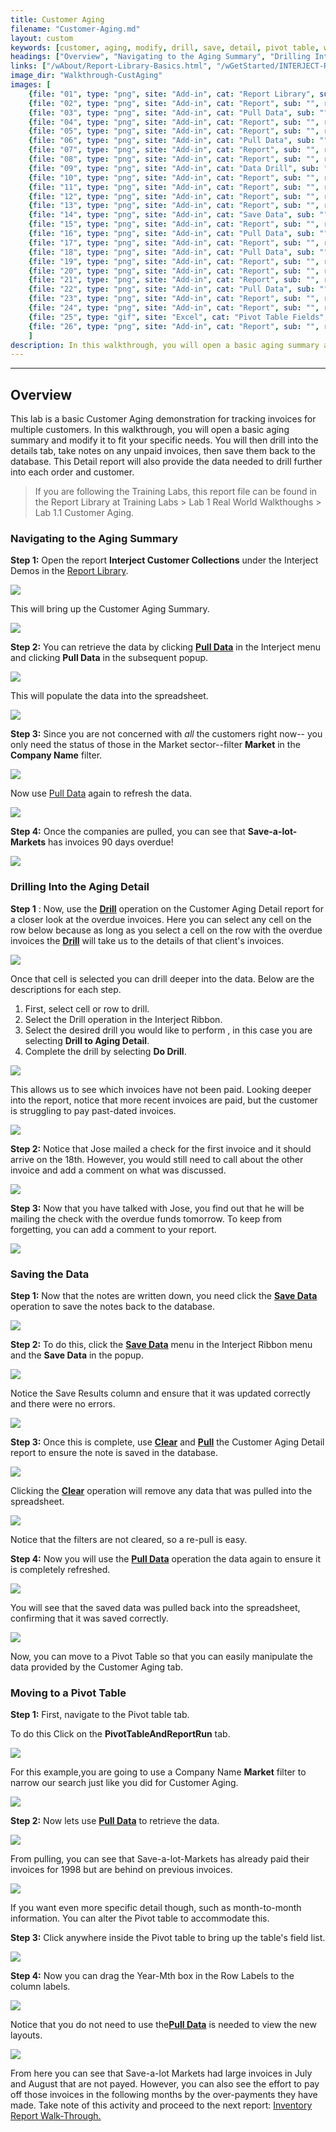 ```yaml
---
title: Customer Aging
filename: "Customer-Aging.md"
layout: custom
keywords: [customer, aging, modify, drill, save, detail, pivot table, walkthrough]
headings: ["Overview", "Navigating to the Aging Summary", "Drilling Into the Aging Detail", "Saving the Data", "Moving to a Pivot Table"]
links: ["/wAbout/Report-Library-Basics.html", "/wGetStarted/INTERJECT-Ribbon-Menu-Items.html#pull-data", "/wGetStarted/INTERJECT-Ribbon-Menu-Items.html#pull-data", "/wGetStarted/INTERJECT-Ribbon-Menu-Items.html#drill-on-data", "/wGetStarted/INTERJECT-Ribbon-Menu-Items.html#drill-on-data", "/wGetStarted/INTERJECT-Ribbon-Menu-Items.html#save-data", "/wGetStarted/INTERJECT-Ribbon-Menu-Items.html#save-data", "/wGetStarted/INTERJECT-Ribbon-Menu-Items.html#pull-data", "/wGetStarted/INTERJECT-Ribbon-Menu-Items.html#pull-data", "/wGetStarted/INTERJECT-Ribbon-Menu-Items.html#pull-data", "/wGetStarted/INTERJECT-Ribbon-Menu-Items.html#pull-data", "/wGetStarted/INTERJECT-Ribbon-Menu-Items.html#pull-data", "/wGetStarted/INTERJECT-Ribbon-Menu-Items.html#pull-data", "/wAbout/Inventory-Reports.html"]
image_dir: "Walkthrough-CustAging"
images: [
	{file: "01", type: "png", site: "Add-in", cat: "Report Library", sub: "", report: "Interject Customer Collections", ribbon: "Simple", config: ""}, 
	{file: "02", type: "png", site: "Add-in", cat: "Report", sub: "", report: "Customer Aging Summary", ribbon: "Simple", config: ""}, 
	{file: "03", type: "png", site: "Add-in", cat: "Pull Data", sub: "", report: "Customer Aging Summary", ribbon: "Simple", config: ""}, 
	{file: "04", type: "png", site: "Add-in", cat: "Report", sub: "", report: "Customer Aging Summary", ribbon: "", config: ""}, 
	{file: "05", type: "png", site: "Add-in", cat: "Report", sub: "", report: "Customer Aging Summary", ribbon: "", config: ""}, 
	{file: "06", type: "png", site: "Add-in", cat: "Pull Data", sub: "", report: "Customer Aging Summary", ribbon: "Simple", config: ""}, 
	{file: "07", type: "png", site: "Add-in", cat: "Report", sub: "", report: "Customer Aging Summary", ribbon: "", config: ""}, 
	{file: "08", type: "png", site: "Add-in", cat: "Report", sub: "", report: "Customer Aging Summary", ribbon: "", config: ""}, 
	{file: "09", type: "png", site: "Add-in", cat: "Data Drill", sub: "Drill to Aging Detail", report: "Customer Aging Summary", ribbon: "Simple", config: ""}, 
	{file: "10", type: "png", site: "Add-in", cat: "Report", sub: "", report: "Customer Aging Detail", ribbon: "", config: ""}, 
	{file: "11", type: "png", site: "Add-in", cat: "Report", sub: "", report: "Customer Aging Detail", ribbon: "", config: ""}, 
	{file: "12", type: "png", site: "Add-in", cat: "Report", sub: "", report: "Customer Aging Detail", ribbon: "", config: ""}, 
	{file: "13", type: "png", site: "Add-in", cat: "Report", sub: "", report: "Customer Aging Detail", ribbon: "", config: ""}, 
	{file: "14", type: "png", site: "Add-in", cat: "Save Data", sub: "", report: "Customer Aging Detail", ribbon: "Simple", config: ""}, 
	{file: "15", type: "png", site: "Add-in", cat: "Report", sub: "", report: "Customer Aging Detail", ribbon: "", config: ""}, 
	{file: "16", type: "png", site: "Add-in", cat: "Pull Data", sub: "", report: "Customer Aging Detail", ribbon: "Simple", config: ""}, 
	{file: "17", type: "png", site: "Add-in", cat: "Report", sub: "", report: "Customer Aging Detail", ribbon: "", config: ""}, 
	{file: "18", type: "png", site: "Add-in", cat: "Pull Data", sub: "", report: "Customer Aging Detail", ribbon: "Simple", config: ""}, 
	{file: "19", type: "png", site: "Add-in", cat: "Report", sub: "", report: "Customer Aging Detail", ribbon: "", config: ""}, 
	{file: "20", type: "png", site: "Add-in", cat: "Report", sub: "", report: "Customer Aging Detail", ribbon: "", config: ""}, 
	{file: "21", type: "png", site: "Add-in", cat: "Report", sub: "", report: "Pivot Table For Customer Transactions", ribbon: "", config: ""}, 
	{file: "22", type: "png", site: "Add-in", cat: "Pull Data", sub: "", report: "Pivot Table For Customer Transactions", ribbon: "Simple", config: ""}, 
	{file: "23", type: "png", site: "Add-in", cat: "Report", sub: "", report: "Pivot Table For Customer Transactions", ribbon: "", config: ""}, 
	{file: "24", type: "png", site: "Add-in", cat: "Report", sub: "", report: "Pivot Table For Customer Transactions", ribbon: "", config: ""}, 
	{file: "25", type: "gif", site: "Excel", cat: "Pivot Table Fields", sub: "", report: "", ribbon: "", config: ""}, 
	{file: "26", type: "png", site: "Add-in", cat: "Report", sub: "", report: "Pivot Table For Customer Transactions", ribbon: "", config: ""}
	]
description: In this walkthrough, you will open a basic aging summary and modify it to fit your specific needs. You will then drill into the details tab, take notes on any unpaid invoices, then save them back to the database.
---
```

* * *

## Overview

This lab is a basic Customer Aging demonstration for tracking invoices for multiple customers. In this walkthrough, you will open a basic aging summary and modify it to fit your specific needs. You will then drill into the details tab, take notes on any unpaid invoices, then save them back to the database. This Detail report will also provide the data needed to drill further into each order and customer.

<blockquote class=lab_info>
 If you are following the Training Labs, this report file can be found in the Report Library at Training Labs > Lab 1 Real World Walkthoughs > Lab 1.1 Customer Aging.
</blockquote>

### Navigating to the Aging Summary

**Step 1:** Open the report **Interject Customer Collections** under the Interject Demos in the [Report Library](/wAbout/Report-Library-Basics.html).

![](/images/Walkthrough-CustAging/01.png)
<br>

This will bring up the Customer Aging Summary.

![](/images/Walkthrough-CustAging/02.png)
<br>

**Step 2:** You can retrieve the data by clicking [**Pull Data**](/wGetStarted/INTERJECT-Ribbon-Menu-Items.html#pull-data) in the Interject menu and clicking **Pull Data** in the subsequent popup.

![](/images/Walkthrough-CustAging/03.png)
<br>

This will populate the data into the spreadsheet.

![](/images/Walkthrough-CustAging/04.png)
<br>

**Step 3:** Since you are not concerned with _all_ the customers right now-- you only need the status of those in the Market sector--filter **Market** in the **Company Name** filter.

![](/images/Walkthrough-CustAging/05.png)
<br>

Now use [Pull Data](/wGetStarted/INTERJECT-Ribbon-Menu-Items.html#pull-data) again to refresh the data.

![](/images/Walkthrough-CustAging/06.png)
<br>

**Step 4:** Once the companies are pulled, you can see that **Save-a-lot-Markets** has invoices 90 days overdue!

![](/images/Walkthrough-CustAging/07.png)
<br>

### Drilling Into the Aging Detail

**Step 1** : Now, use the [**Drill**](/wGetStarted/INTERJECT-Ribbon-Menu-Items.html#drill-on-data) operation on the Customer Aging Detail report for a closer look at the overdue invoices. Here you can select any cell on the row below because as long as you select a cell on the row with the overdue invoices the [**Drill**](/wGetStarted/INTERJECT-Ribbon-Menu-Items.html#drill-on-data) will take us to the details of that client's invoices.

![](/images/Walkthrough-CustAging/08.png)
<br>

Once that cell is selected you can drill deeper into the data. Below are the descriptions for each step.

 1. First, select cell or row to drill.
 2. Select the Drill operation in the Interject Ribbon.
 3. Select the desired drill you would like to perform , in this case you are selecting **Drill to Aging Detail**.
 4. Complete the drill by selecting **Do Drill**.

![](/images/Walkthrough-CustAging/09.png)
<br>

This allows us to see which invoices have not been paid. Looking deeper into the report, notice that more recent invoices are paid, but the customer is struggling to pay past-dated invoices.

![](/images/Walkthrough-CustAging/10.png)
<br>

**Step 2:** Notice that Jose mailed a check for the first invoice and it should arrive on the 18th. However, you would still need to call about the other invoice and add a comment on what was discussed.

![](/images/Walkthrough-CustAging/11.png)
<br>

**Step 3:** Now that you have talked with Jose, you find out that he will be mailing the check with the overdue funds tomorrow. To keep from forgetting, you can add a comment to your report.

![](/images/Walkthrough-CustAging/12.png)
<br>

### Saving the Data

**Step 1:** Now that the notes are written down, you need click the [**Save Data**](/wGetStarted/INTERJECT-Ribbon-Menu-Items.html#save-data) operation to save the notes back to the database.

![](/images/Walkthrough-CustAging/13.png)
<br>

**Step 2:** To do this, click the [**Save Data**](/wGetStarted/INTERJECT-Ribbon-Menu-Items.html#save-data) menu in the Interject Ribbon menu and the **Save Data** in the popup.

![](/images/Walkthrough-CustAging/14.png)
<br>

Notice the Save Results column and ensure that it was updated correctly and there were no errors.

![](/images/Walkthrough-CustAging/15.png)
<br>

**Step 3:** Once this is complete, use [**Clear**](/wGetStarted/INTERJECT-Ribbon-Menu-Items.html#pull-data) and [**Pull**](/wGetStarted/INTERJECT-Ribbon-Menu-Items.html#pull-data) the Customer Aging Detail report to ensure the note is saved in the database.

![](/images/Walkthrough-CustAging/16.png)
<br>

Clicking the [**Clear**](/wGetStarted/INTERJECT-Ribbon-Menu-Items.html#pull-data) operation will remove any data that was pulled into the spreadsheet.

![](/images/Walkthrough-CustAging/17.png)
<br>

Notice that the filters are not cleared, so a re-pull is easy.

**Step 4:** Now you will use the [**Pull Data**](/wGetStarted/INTERJECT-Ribbon-Menu-Items.html#pull-data) operation the data again to ensure it is completely refreshed.

![](/images/Walkthrough-CustAging/18.png)
<br>

You will see that the saved data was pulled back into the spreadsheet, confirming that it was saved correctly.

![](/images/Walkthrough-CustAging/19.png)
<br>

Now, you can move to a Pivot Table so that you can easily manipulate the data provided by the Customer Aging tab.

### Moving to a Pivot Table

**Step 1:** First, navigate to the Pivot table tab.

To do this Click on the **PivotTableAndReportRun** tab.

![](/images/Walkthrough-CustAging/20.png)
<br>

For this example,you are going to use a Company Name **Market** filter to narrow our search just like you did for Customer Aging.

![](/images/Walkthrough-CustAging/21.png)
<br>

**Step 2:** Now lets use [**Pull Data**](/wGetStarted/INTERJECT-Ribbon-Menu-Items.html#pull-data) to retrieve the data.

![](/images/Walkthrough-CustAging/22.png)
<br>

From pulling, you can see that Save-a-lot-Markets has already paid their invoices for 1998 but are behind on previous invoices.

![](/images/Walkthrough-CustAging/23.png)
<br>

If you want even more specific detail though, such as month-to-month information. You can alter the Pivot table to accommodate this.

**Step 3:** Click anywhere inside the Pivot table to bring up the table's field list.

![](/images/Walkthrough-CustAging/24.png)
<br>

**Step 4:** Now you can drag the Year-Mth box in the Row Labels to the column labels.

![](/images/Walkthrough-CustAging/25.gif)
<br>

Notice that you do not need to use the[**Pull Data**](/wGetStarted/INTERJECT-Ribbon-Menu-Items.html#pull-data) is needed to view the new layouts.

![](/images/Walkthrough-CustAging/26.png)
<br>

From here you can see that Save-a-lot Markets had large invoices in July and August that are not payed. However, you can also see the effort to pay off those invoices in the following months by the over-payments they have made. Take note of this activity and proceed to the next report: [Inventory Report Walk-Through.](/wAbout/Inventory-Reports.html)
